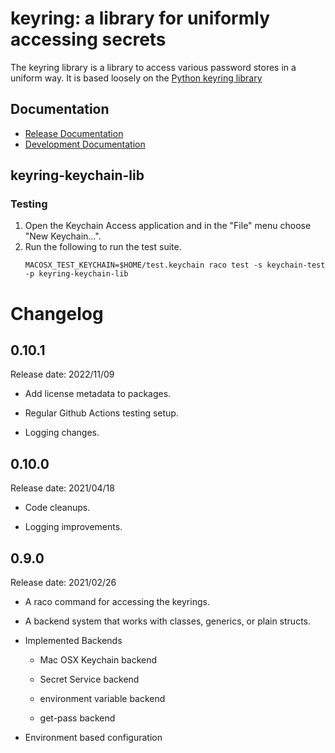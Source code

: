 # keyring: a library for uniformly accessing secrets

The keyring library is a library to access various password stores in a uniform
way.  It is based loosely on the [Python keyring
library](https://github.com/jaraco/keyring)

## Documentation
- [Release Documentation](https://docs.racket-lang.org/keyring/index.html)
- [Development Documentation](https://samdphillips.github.io/racket-keyring)

## keyring-keychain-lib
### Testing
1. Open the Keychain Access application and in the "File" menu choose "New Keychain...".
2. Run the following to run the test suite.
   ```
   MACOSX_TEST_KEYCHAIN=$HOME/test.keychain raco test -s keychain-test -p keyring-keychain-lib
   ```

# Changelog

## 0.10.1

Release date: 2022/11/09

* Add license metadata to packages.

* Regular Github Actions testing setup.

* Logging changes.

## 0.10.0

Release date: 2021/04/18

* Code cleanups.

* Logging improvements.

## 0.9.0

Release date: 2021/02/26

* A raco command for accessing the keyrings.

* A backend system that works with classes, generics, or plain structs.

* Implemented Backends

  * Mac OSX Keychain backend

  * Secret Service backend

  * environment variable backend

  * get-pass backend

* Environment based configuration
